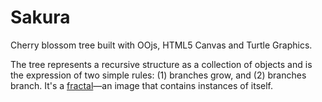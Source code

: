 # Sakura

Cherry blossom tree built with OOjs, HTML5 Canvas and Turtle Graphics.

The tree represents a recursive structure as a collection of objects and is the expression of two simple rules: (1) branches grow, and (2)
branches branch. It's a [fractal](http://en.wikipedia.org/wiki/Fractal)—an
image that contains instances of itself.